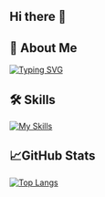 ## Hi there 👋

## 🚀 About Me
[![Typing SVG](https://jay-website-personal-65b76d6e8318.herokuapp.com?font=Fira+Code&pause=1000&random=false&width=435&lines=Web+Developer;SRE+Engineer)](https://git.io/typing-svg)

## 🛠 Skills
[![My Skills](https://skillicons.dev/icons?i=html,css,js,ts,react,scss,grafana)](https://skillicons.dev)

## 📈GitHub Stats

[![Top Langs](https://github-readme-stats.vercel.app/api/top-langs/?username=givsty&layout=compact&theme=dracula)](https://github.com/anuraghazra/github-readme-stats)
